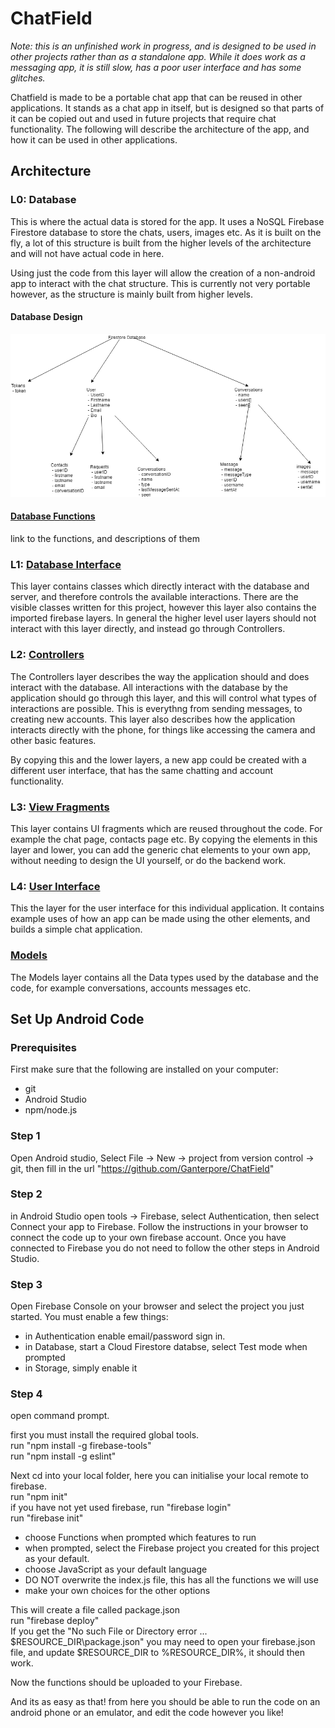 # ChatField
*Note: this is an unfinished work in progress, and is designed to be used in other projects rather than as a standalone app. While it does work as a messaging app, it is still slow, has a poor user interface and has some glitches.*

Chatfield is made to be a portable chat app that can be reused in other applications. It stands as a chat app in itself, but is designed so that parts of it can be copied out and used in future projects that require chat functionality. The following will describe the architecture of the app, and how it can be used in other applications.

## Architecture

### L0: Database
This is where the actual data is stored for the app. It uses a NoSQL Firebase Firestore database to store the chats, users, images etc. As it is built on the fly, a lot of this structure is built from the higher levels of the architecture and will not have actual code in here.

Using just the code from this layer will allow the creation of a non-android app to interact with the chat structure. This is currently not very portable however, as the structure is mainly built from higher levels.

#### Database Design
![Database Design image](/database%20design.png)

#### [Database Functions](functions/index.js)
link to the functions, and descriptions of them

### L1: [Database Interface](app/src/main/java/com/ganterpore/chatfield/L1_Database_Interface)
This layer contains classes which directly interact with the database and server, and therefore controls the available interactions. There are the visible classes written for this project, however this layer also contains the imported firebase layers. In general the higher level user layers should not interact with this layer directly, and instead go through Controllers.

### L2: [Controllers](app/src/main/java/com/ganterpore/chatfield/L2_Controllers)
The Controllers layer describes the way the application should and does interact with the database. All interactions with the database by the application should go through this layer, and this will control what types of interactions are possible. This is everythng from sending messages, to creating new accounts. This layer also describes how the application interacts directly with the phone, for things like accessing the camera and other basic features.

By copying this and the lower layers, a new app could be created with a different user interface, that has the same chatting and account functionality.

### L3: [View Fragments](app/src/main/java/com/ganterpore/chatfield/L3_View_Fragments)
This layer contains UI fragments which are reused throughout the code. For example the chat page, contacts page etc. By copying the elements in this layer and lower, you can add the generic chat elements to your own app, without needing to design the UI yourself, or do the backend work.

### L4: [User Interface](app/src/main/java/com/ganterpore/chatfield/L4_User_Interface)
This the layer for the user interface for this individual application. It contains example uses of how an app can be made using the other elements, and builds a simple chat application.

### [Models](app/src/main/java/com/ganterpore/chatfield/Models)
The Models layer contains all the Data types used by the database and the code, for example conversations, accounts messages etc.

## Set Up Android Code
### Prerequisites
First make sure that the following are installed on your computer:
 - git
 - Android Studio
 - npm/node.js

### Step 1
Open Android studio, Select File -> New -> project from version control -> git, then fill in the url "https://github.com/Ganterpore/ChatField" 

### Step 2
in Android Studio open tools -> Firebase, select Authentication, then select Connect your app to Firebase. Follow the instructions in your browser to connect the code up to your own firebase account. Once you have connected to Firebase you do not need to follow the other steps in Android Studio.

### Step 3
Open Firebase Console on your browser and select the project you just started. You must enable a few things:
 - in Authentication enable email/password sign in.
 - in Database, start a Cloud Firestore databse, select Test mode when prompted
 - in Storage, simply enable it
 
### Step 4
open command prompt.

first you must install the required global tools.<br/>
run "npm install -g firebase-tools"<br/>
run "npm install -g eslint"<br/>

Next cd into your local folder, here you can initialise your local remote to firebase.<br/>
run "npm init"<br/>
if you have not yet used firebase, run "firebase login"<br/>
run "firebase init"
  - choose Functions when prompted which features to run
  - when prompted, select the Firebase project you created for this project as your default.
  - choose JavaScript as your default language
  - DO NOT overwrite the index.js file, this has all the functions we will use
  - make your own choices for the other options<br/>
  

This will create a file called package.json<br/>
run "firebase deploy"<br/>
If you get the "No such File or Directory error ... $RESOURCE_DIR\package.json" you may need to open your firebase.json file, and update $RESOURCE_DIR to %RESOURCE_DIR%, it should then work.<br/>

Now the functions should be uploaded to your Firebase.


And its as easy as that! from here you should be able to run the code on an android phone or an emulator, and edit the code however you like!
